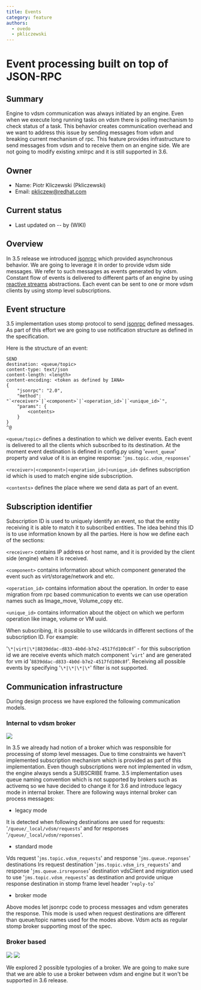 ```yaml
---
title: Events
category: feature
authors:
  - ovedo
  - pkliczewski
---
```


# Event processing built on top of JSON-RPC

## Summary

Engine to vdsm communication was always initiated by an engine. Even when we execute long running tasks on vdsm there is polling mechanism to check status of a task. This behavior creates communication overhead and we want to address this issue by sending messages from vdsm and breaking current mechanism of rpc. This feature provides infrastructure to send messages from vdsm and to receive them on an engine side. We are not going to modify existing xmlrpc and it is still supported in 3.6.

## Owner

*   Name: Piotr Kliczewski (Pkliczewski)
*   Email: <pkliczew@redhat.com>

## Current status

*   Last updated on -- by (WIKI)

## Overview

In 3.5 release we introduced [jsonrpc](/develop/release-management/features/infra/jsonrpc3.5.html) which provided asynchronous behavior.
We are going to leverage it in order to provide vdsm side messages.
We refer to such messages as events generated by vdsm. Constant flow of events is delivered to different parts of an engine by using
[reactive streams](http://www.reactive-streams.org/) abstractions.
Each event can be sent to one or more vdsm clients by using stomp level subscriptions.

## Event structure

3.5 implementation uses stomp protocol to send [jsonrpc](http://www.jsonrpc.org/specification) defined messages.
As part of this effort we are going to use notification structure as defined in the specification.

Here is the structure of an event:

```
SEND
destination: <queue/topic>
content-type: text/json
content-length: <length>
content-encoding: <token as defined by IANA>
{
    "jsonrpc": "2.0",
    "method": "`<receiver>`|`<component>`|`<operation_id>`|`<unique_id>`",
    "params": {
        <contents>
    }
}
^@
```

`<queue/topic>` defines a destination to which we deliver events. Each event is delivered to all the clients which subscribed to its destination.
At the moment event destination is defined in config.py using '`event_queue`' property and value of it is an engine response: '`jms.topic.vdsm_responses`'

`<receiver>|<component>|<operation_id>|<unique_id>` defines subscription id which is used to match engine side subscription.

`<contents>` defines the place where we send data as part of an event.

## Subscription identifier

Subscription ID is used to uniquely identify an event, so that the entity receiving it is able to match it to subscribed entities.
The idea behind this ID is to use information known by all the parties. Here is how we define each of the sections:

`<receiver>` contains IP address or host name, and it is provided by the client side (engine) when it is received.

`<component>` contains information about which component generated the event such as virt/storage/network and etc.

`<operation_id>` contains information about the operation. In order to ease migration from rpc based communication to events we can use operation names such as Image_move, Volume_copy etc.

`<unique_id>` contains information about the object on which we perform operation like image, volume or VM uuid.

When subscribing, it is possible to use wildcards in different sections of the subscription ID. For example:

'`\*|virt|\*|8839ddac-d833-4b0d-b7e2-4517fd100c8f`' - for this subscription id we are receive events which match component '`virt`' and
are generated for vm id '`8839ddac-d833-4b0d-b7e2-4517fd100c8f`'. 
Receiving all possible events by specifying '`\*|\*|\*|\*`' filter is not supported.

## Communication infrastructure

During design process we have explored the following communication models.

### Internal to vdsm broker

![](/images/wiki/Broker.png)

In 3.5 we already had notion of a broker which was responsible for processing of stomp level messages.
Due to time constraints we haven't implemented subscription mechanism which is provided as part of this implementation.
Even though subscriptions were not implemented in vdsm, the engine always sends a SUBSCRIBE frame.
3.5 implementation uses queue naming convention which is not supported by brokers such as activemq so we have decided to change it for 3.6 and introduce legacy mode in internal broker.
There are following ways internal broker can process messages:

*   legacy mode

It is detected when following destinations are used for requests: '`/queue/_local/vdsm/requests`' and for responses '`/queue/_local/vdsm/reponses`'.

*   standard mode

Vds request '`jms.topic.vdsm_requests`' and response '`jms.queue.reponses`' destinations
Irs request destination '`jms.topic.vdsm_irs_requests`' and response '`jms.queue.irsreponses`'
destination vdsClient and migration used to use '`jms.topic.vdsm_requests`' as destination and provide unique response destination in stomp frame level header '`reply-to`'

*   broker mode

Above modes let jsonrpc code to process messages and vdsm generates the response.
This mode is used when request destinations are different than queue/topic names used for the modes above.
Vdsm acts as regular stomp broker supporting most of the spec.

### Broker based

![](/images/wiki/Local_broker.png) ![](/images/wiki/Central_broker.png)

We explored 2 possible typologies of a broker. We are going to make sure that we are able to use a broker between vdsm and engine but it won't be supported in 3.6 release.

